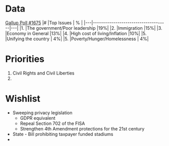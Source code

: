 # Data
[Gallup Poll #1675](https://news.gallup.com/poll/1675/most-important-problem.aspx)
|#  |Top Issues                           | % |
|---|-------------------------------------|---|
|1. |The government/Poor leadership       |19%|
|2. |Immigration                          |15%|
|3. |Economy in General                   |13%|
|4. |High cost of living/Inflation        |10%|
|5. |Unifying the country                 | 4%|
|5. |Poverty/Hunger/Homelessness          | 4%|

# Priorities
1. Civil Rights and Civil Liberties
2. 

# Wishlist
* Sweeping privacy legislation
  * GDPR equivalent
  * Repeal Section 702 of the FISA
  * Strengthen 4th Amendment protections for the 21st century
* State - Bill prohibiting taxpayer funded stadiums
*
